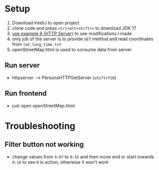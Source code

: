 # Setup

1. Download InteliJ to open project
2. clone code and press  ```ctrl+alt+shift+s``` to download JDK 17 
3. [use example 9 (HTTP Server)](https://www.fer.unizg.hr/predmet/ppks/materijali#%23!p_rep_142256!_-220788) to see modifications I made
4. only job of the server is to provide `GET`
method and read coordinates from `lat_long_time.txt`
5. openStreetMap.html is used to consume data from server

## Run server

- httpserver --> PersonsHTTPGetServer (`shift+f10`)

## Run frontend

- just open openStreetMap.html

# Troubleshooting 
## Filter button not working

- change values from `9:07` to `9:15` and then move end or start towards `9:10` to see it in action, otherwise it won't work
